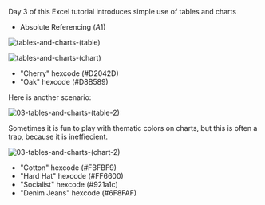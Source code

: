 Day 3 of this Excel tutorial introduces simple use of tables and charts

* Absolute Referencing ($A$1)

![tables-and-charts-(table)](https://github.com/user-attachments/assets/76473e3d-97e6-43c0-946a-ef4009a4b15c)

![tables-and-charts-(chart)](https://github.com/user-attachments/assets/e93abf7d-b0a3-441e-81c5-37c3173250f0)

* "Cherry" hexcode (#D2042D)
* "Oak" hexcode (#D8B589)

Here is another scenario:

![03-tables-and-charts-(table-2)](https://github.com/user-attachments/assets/86c898cf-19f0-473b-b919-652d7345cf2c)

Sometimes it is fun to play with thematic colors on charts, but this is often a trap, because it is ineffiecient.

![03-tables-and-charts-(chart-2)](https://github.com/user-attachments/assets/cc980efe-7989-444a-b697-d24857a974e0)

* "Cotton" hexcode (#FBFBF9)
* "Hard Hat" hexcode (#FF6600)
* "Socialist" hexcode (#921a1c)
* "Denim Jeans" hexcode (#6F8FAF)
